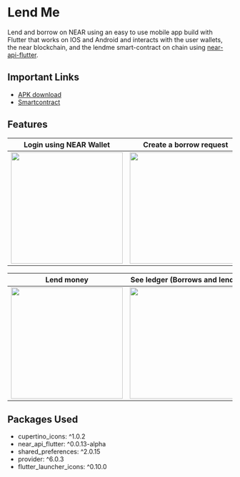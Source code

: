 # Lend Me

Lend and borrow on NEAR using an easy to use mobile app build with Flutter that works on IOS and Android and interacts with the user wallets, the near blockchain, and the lendme smart-contract on chain using [near-api-flutter](https://pub.dev/packages/near_api_flutter/score).

## Important Links
- [APK download](https://drive.google.com/file/d/14prBgaMlOTgOo4yAVV-DibJd7ZWOW3QJ/view?usp=sharing)
- [Smartcontract](https://github.com/neararabic/lend-me/tree/main/contract)

## Features

| Login using NEAR Wallet  | Create a borrow request | Create a borrow request |
| ------------- | ------------- | ------------- |
| <img src="https://user-images.githubusercontent.com/34034904/202174781-68be7371-6332-4294-88e5-d39c38f03bc5.png" width="250">  | <img src="https://user-images.githubusercontent.com/34034904/202176010-7a833996-5754-4f57-a180-6973d56d058a.png" width="250">  | <img src="https://user-images.githubusercontent.com/34034904/202175715-7fa26717-e94b-4498-8a58-6b1968747675.png" width="250"> |


| Lend money  | See ledger (Borrows and lends) | Payback |
| ------------- | ------------- | ------------- |
| <img src="https://user-images.githubusercontent.com/34034904/202176176-96b1081c-f7b7-4862-8ee4-eba50865063b.png" width="250"> | <img src="https://user-images.githubusercontent.com/34034904/202176472-1636e2e6-79cd-4266-8489-880a18a3e349.png" width="250">  | <img src="https://user-images.githubusercontent.com/34034904/202176764-58ec4074-ee58-49a8-b043-45538b7fec13.png" width="250"> |


## Packages Used
- cupertino_icons: ^1.0.2
- near_api_flutter: ^0.0.13-alpha
- shared_preferences: ^2.0.15
- provider: ^6.0.3
- flutter_launcher_icons: ^0.10.0


